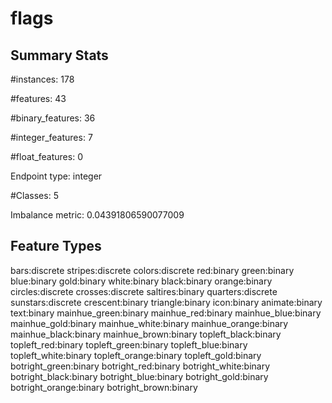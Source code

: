 # flags

## Summary Stats

#instances: 178

#features: 43

  #binary_features: 36

  #integer_features: 7

  #float_features: 0

Endpoint type: integer

#Classes: 5

Imbalance metric: 0.04391806590077009

## Feature Types

 bars:discrete
stripes:discrete
colors:discrete
red:binary
green:binary
blue:binary
gold:binary
white:binary
black:binary
orange:binary
circles:discrete
crosses:discrete
saltires:binary
quarters:discrete
sunstars:discrete
crescent:binary
triangle:binary
icon:binary
animate:binary
text:binary
mainhue_green:binary
mainhue_red:binary
mainhue_blue:binary
mainhue_gold:binary
mainhue_white:binary
mainhue_orange:binary
mainhue_black:binary
mainhue_brown:binary
topleft_black:binary
topleft_red:binary
topleft_green:binary
topleft_blue:binary
topleft_white:binary
topleft_orange:binary
topleft_gold:binary
botright_green:binary
botright_red:binary
botright_white:binary
botright_black:binary
botright_blue:binary
botright_gold:binary
botright_orange:binary
botright_brown:binary

